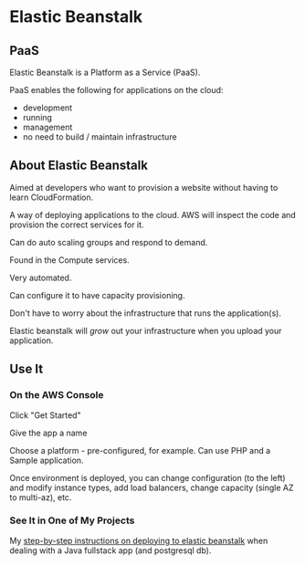 # Elastic Beanstalk

## PaaS

Elastic Beanstalk is a Platform as a Service (PaaS).

PaaS enables the following for applications on the cloud:

* development
* running
* management 
* no need to build / maintain infrastructure

## About Elastic Beanstalk
Aimed at developers who want to provision a website without having to learn CloudFormation. 

A way of deploying applications to the cloud. AWS will inspect the code and provision the correct services for it. 

Can do auto scaling groups and respond to demand. 

Found in the Compute services. 

Very automated. 

Can configure it to have capacity provisioning. 

Don't have to worry about the infrastructure that runs the application(s).

Elastic beanstalk will *grow* out your infrastructure when you upload your application. 

## Use It 

### On the AWS Console

Click "Get Started"

Give the app a name

Choose a platform - pre-configured, for example. Can use PHP and a Sample application. 

Once environment is deployed, you can change configuration (to the left) and modify instance types, add load balancers, change capacity (single AZ to multi-az), etc.

### See It in One of My Projects

My [step-by-step instructions on deploying to elastic beanstalk](https://github.com/SharinaS/java-fundamentals/wiki/Deploying-to-AWS-with-Elastic-Beanstalk) when dealing with a Java fullstack app (and postgresql db).

